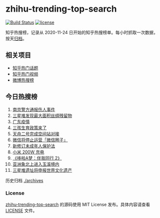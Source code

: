 # zhihu-trending-top-search

[![Build Status](https://github.com/justjavac/zhihu-trending-top-search/workflows/ci/badge.svg?branch=main)](https://github.com/justjavac/zhihu-trending-top-search/actions)
[![license](https://img.shields.io/github/license/justjavac/zhihu-trending-top-search)](https://github.com/justjavac/zhihu-trending-top-search/blob/main/LICENSE)

知乎热搜榜，记录从 2020-11-24 日开始的知乎热搜榜单。每小时抓取一次数据，按天[归档](./archives)。

## 相关项目

- [知乎热门话题](https://github.com/justjavac/zhihu-trending-hot-questions)
- [知乎热门视频](https://github.com/justjavac/zhihu-trending-hot-video)
- [微博热搜榜](https://github.com/justjavac/weibo-trending-hot-search)

## 今日热搜榜

<!-- BEGIN -->
<!-- 最后更新时间 Mon May 31 2021 16:21:07 GMT+0800 (China Standard Time) -->

1. [南京警方通报伤人事件](https://www.zhihu.com/search?q=南京新街口)
2. [三星堆发现最大面积丝绸残留物](https://www.zhihu.com/search?q=三星堆)
3. [广东疫情](https://www.zhihu.com/search?q=广东疫情)
4. [三孩生育政策来了](https://www.zhihu.com/search?q=三孩政策)
5. [天舟二号完成空间站对接](https://www.zhihu.com/search?q=天舟二号)
6. [微信将停止运营「微信圈子」](https://www.zhihu.com/search?q=微信圈子)
7. [新修订未成年人保护法](https://www.zhihu.com/search?q=未成年人保护法)
8. [小米 200W 充电](https://www.zhihu.com/search?q=小米电池)
9. [《哆啦A梦：伴我同行 2》](https://www.zhihu.com/search?q=哆啦A梦：伴我同行2)
10. [亚洲象北上进入玉溪境内](https://www.zhihu.com/search?q=亚洲象)
11. [三星堆遗址将申报世界文化遗产](https://www.zhihu.com/search?q=三星堆)

<!-- END -->

历史归档 [./archives](./archives)

### License

[zhihu-trending-top-search](https://github.com/justjavac/zhihu-trending-top-search)
的源码使用 MIT License 发布。具体内容请查看 [LICENSE](./LICENSE) 文件。
